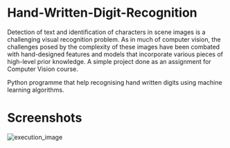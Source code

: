 # Hand-Written-Digit-Recognition
Detection of text and identification of characters in scene images is a challenging
visual recognition problem. As in much of computer vision, the challenges posed by
the complexity of these images have been combated with hand-designed features
and models that incorporate various pieces of high-level prior knowledge.
A simple project done as an assignment for Computer Vision course.


Python programme that help recognising hand written digits using machine learning algorithms. 


# Screenshots

![execution_image](https://user-images.githubusercontent.com/18304197/61170138-780d9b80-a582-11e9-9cfe-3186359f7fea.png)

